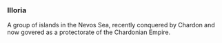 ### Illoria

A group of islands in the Nevos Sea, recently conquered by Chardon and now govered as a protectorate of the Chardonian Empire. 


